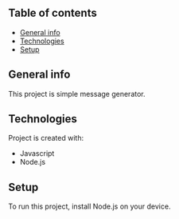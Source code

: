 ## Table of contents

* [General info](#general-info)
* [Technologies](#technologies)
* [Setup](#setup)

## General info

This project is simple message generator.

## Technologies

Project is created with:

* Javascript
* Node.js

## Setup

To run this project, install Node.js on your device.
